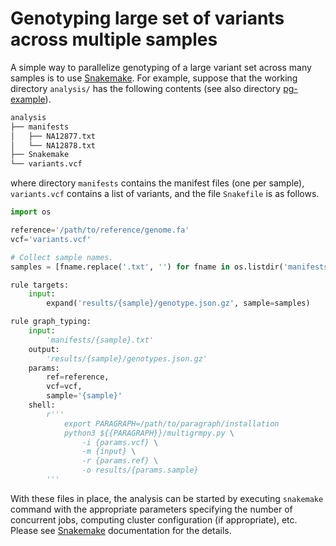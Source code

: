 # Genotyping large set of variants across multiple samples

A simple way to parallelize genotyping of a large variant set across many
samples is to use [Snakemake](https://snakemake.readthedocs.io/en/stable/).
For example, suppose that the working directory `analysis/` has the following
contents (see also directory [pg-example](pg-example)).

```bash
analysis
├── manifests
│   ├── NA12877.txt
│   └── NA12878.txt
├── Snakemake
└── variants.vcf
```

where directory `manifests` contains the manifest files (one per sample),
`variants.vcf` contains a list of variants, and the file `Snakefile` is as
follows.

```python
import os

reference='/path/to/reference/genome.fa'
vcf='variants.vcf'

# Collect sample names.
samples = [fname.replace('.txt', '') for fname in os.listdir('manifests/')]

rule targets:
    input:
        expand('results/{sample}/genotype.json.gz', sample=samples)

rule graph_typing:
    input:
        'manifests/{sample}.txt'
    output:
        'results/{sample}/genotypes.json.gz'
    params:
        ref=reference,
        vcf=vcf,
        sample='{sample}'
    shell:
        r'''
            export PARAGRAPH=/path/to/paragraph/installation
            python3 ${{PARAGRAPH}}/multigrmpy.py \
                -i {params.vcf} \
                -m {input} \
                -r {params.ref} \
                -o results/{params.sample}
        '''
```

With these files in place, the analysis can be started by executing `snakemake` command with the appropriate parameters specifying the number of concurrent jobs, computing cluster configuration (if appropriate), etc. Please see [Snakemake](https://snakemake.readthedocs.io/en/stable/) documentation for the details.